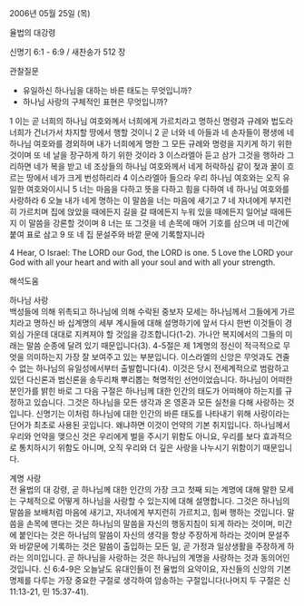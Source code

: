 2006년 05월 25일 (목)

율법의 대강령



신명기 6:1 - 6:9 / 새찬송가 512 장


관찰질문
- 유일하신 하나님을 대하는 바른 태도는 무엇입니까? 
- 하나님 사랑의 구체적인 표현은 무엇입니까? 

1 이는 곧 너희의 하나님 여호와께서 너희에게 가르치라고 명하신 명령과 규례와 법도라 너희가 건너가서 차지할 땅에서 행할 것이니 2 곧 너와 네 아들과 네 손자들이 평생에 네 하나님 여호와를 경외하며 내가 너희에게 명한 그 모든 규례와 명령을 지키게 하기 위한 것이며 또 네 날을 장구하게 하기 위한 것이라 3 이스라엘아 듣고 삼가 그것을 행하라 그리하면 네가 복을 받고 네 조상들의 하나님 여호와께서 네게 허락하심 같이 젖과 꿀이 흐르는 땅에서 네가 크게 번성하리라 4 이스라엘아 들으라 우리 하나님 여호와는 오직 유일한 여호와이시니 5 너는 마음을 다하고 뜻을 다하고 힘을 다하여 네 하나님 여호와를 사랑하라 6 오늘 내가 네게 명하는 이 말씀을 너는 마음에 새기고 7 네 자녀에게 부지런히 가르치며 집에 앉았을 때에든지 길을 갈 때에든지 누워 있을 때에든지 일어날 때에든지 이 말씀을 강론할 것이며 8 너는 또 그것을 네 손목에 매어 기호를 삼으며 네 미간에 붙여 표로 삼고 9 또 네 집 문설주와 바깥 문에 기록할지니라 

4  Hear, O Israel: The LORD our God, the LORD is one. 5  Love the LORD your God with all your heart and with all your soul and with all your strength.

해석도움





하나님 사랑  
백성들에 의해 위촉되고 하나님에 의해 수락된 중보자 모세는 하나님께서 그들에게 가르치라고 명하신 바 십계명의 세부 계시들에 대해 설명하기에 앞서 다시 한번 이것들이 경외심 가운데 대대로 지켜져야 할 것임을 강조합니다(1-2). 가나안 복지에서의 그들의 미래는 말씀 순종에 달려 있기 때문입니다(3). 4-5절은 제 1계명의 정신이 적극적으로 무엇을 의미하는지 가장 잘 보여주고 있는 부분입니다. 이스라엘의 신앙은 무엇과도 견줄 수 없는 하나님의 유일성에서부터 출발합니다(4). 이것은 당시 전세계적으로 범람하고 있던 다신론과 범신론을 송두리채 뿌리뽑는 혁명적인 선언이었습니다. 하나님이 어떠한 분인가를 밝힌 바로 그 다음 구절은 하나님께 대한 인간의 태도가 어떠해야 하는지를 규정하고 있습니다. 그것은 하나님을 모든 생각과 온 영혼과 모든 실천을 다해 사랑하는 것입니다. 신명기는 이처럼 하나님에 대한 인간의 바른 태도를 나타내기 위해 사랑이라는 단어가 최초로 사용된 곳입니다. 왜냐하면 이것이 언약의 기본 취지입니다. 하나님께서 우리와 언약을 맺으신 것은 우리에게 벌을 주시기 위함도 아니요, 우리를 보다 효과적으로 통치하시기 위함도 아니며, 오직 우리와 더 깊은 사랑을 나누시기 위함이기 때문입니다.

계명 사랑  
전 율법의 대 강령, 곧 하나님께 대한 인간의 가장 크고 첫째 되는 계명에 대해 말한 모세는 구체적으로 어떻게 하나님을 사랑할 수 있는지에 대해 설명합니다. 그것은 하나님의 말씀을 보배처럼 마음에 새기고, 자녀에게 부지런히 가르치고, 힘써 행하는 것입니다. 말씀을 손목에 맨다는 것은 하나님의 말씀을 자신의 행동지침이 되게 하라는 것이며, 미간에 붙인다는 것은 하나님의 말씀이 자신의 생각을 항상 주장하게 하라는 것이며 문설주와 바깥문에 기록하는 것은 말씀이 출입하는 모든 일, 곧 가정과 일상생활을 주장하게 하라는 의미입니다. 곧 하나님을 사랑하는 것은 하나님의 계명을 사랑하는 것과 동의어인 것입니다. 신 6:4-9은 오늘날도 유대인들이 전 율법의 요약이요, 자신들의 신앙의 기본 명제를 다루는 가장 중요한 구절로 생각하여 암송하는 구절입니다(나머지 두 구절은 신 11:13-21, 민 15:37-41).